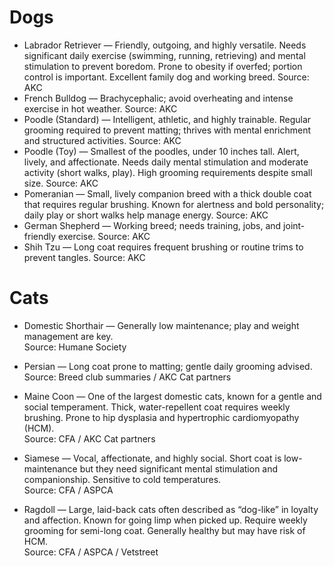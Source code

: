 # Dogs

- Labrador Retriever — Friendly, outgoing, and highly versatile. Needs significant daily exercise (swimming, running, retrieving) and mental stimulation to prevent boredom. Prone to obesity if overfed; portion control is important. Excellent family dog and working breed. Source: AKC
- French Bulldog — Brachycephalic; avoid overheating and intense exercise in hot weather. Source: AKC
- Poodle (Standard) — Intelligent, athletic, and highly trainable. Regular grooming required to prevent matting; thrives with mental enrichment and structured activities. Source: AKC
- Poodle (Toy) — Smallest of the poodles, under 10 inches tall. Alert, lively, and affectionate. Needs daily mental stimulation and moderate activity (short walks, play). High grooming requirements despite small size. Source: AKC
- Pomeranian — Small, lively companion breed with a thick double coat that requires regular brushing. Known for alertness and bold personality; daily play or short walks help manage energy. Source: AKC
- German Shepherd — Working breed; needs training, jobs, and joint-friendly exercise. Source: AKC
- Shih Tzu — Long coat requires frequent brushing or routine trims to prevent tangles. Source: AKC

# Cats

- Domestic Shorthair — Generally low maintenance; play and weight management are key.  
  Source: Humane Society  

- Persian — Long coat prone to matting; gentle daily grooming advised.  
  Source: Breed club summaries / AKC Cat partners  

- Maine Coon — One of the largest domestic cats, known for a gentle and social temperament. Thick, water-repellent coat requires weekly brushing. Prone to hip dysplasia and hypertrophic cardiomyopathy (HCM).  
  Source: CFA / AKC Cat partners  

- Siamese — Vocal, affectionate, and highly social. Short coat is low-maintenance but they need significant mental stimulation and companionship. Sensitive to cold temperatures.  
  Source: CFA / ASPCA  

- Ragdoll — Large, laid-back cats often described as “dog-like” in loyalty and affection. Known for going limp when picked up. Require weekly grooming for semi-long coat. Generally healthy but may have risk of HCM.  
  Source: CFA / ASPCA / Vetstreet  

